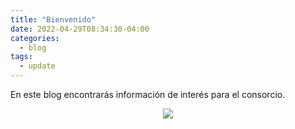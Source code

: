 ```yaml
---
title: "Bienvenido"
date: 2022-04-29T08:34:30-04:00
categories:
  - blog
tags:
  - update
---
```


En este blog encontrarás información de interés para el consorcio.

<p align="center">
<!--<<img src="/img/post/camaras/app-install.png"> -->
<img src="{{ "/img/cid-gris.png" | prepend:site.baseurl | prepend: site.url}}" />
</p>